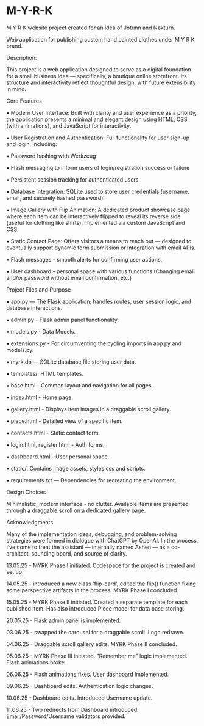 # M-Y-R-K
M Y R K  website project
created for an idea of Jötunn and Nøkturn.

Web application for publishing custom hand painted clothes under  M Y R K  brand.

Description:

This project is a web application designed to serve as a digital foundation for a small business idea — specifically, a boutique online storefront. Its structure and interactivity reflect thoughtful design, with future extensibility in mind.

Core Features

 • Modern User Interface: Built with clarity and user experience as a priority, the application presents a minimal and elegant design using HTML, CSS (with animations), and JavaScript for interactivity.
 
 • User Registration and Authentication: Full functionality for user sign-up and login, including:
 
 • Password hashing with Werkzeug
 
 • Flash messaging to inform users of login/registration success or failure
 
 • Persistent session tracking for authenticated users
 
 • Database Integration: SQLite used to store user credentials (username, email, and securely hashed password).
 
 • Image Gallery with Flip Animation: A dedicated product showcase page where each item can be interactively flipped to reveal its reverse side (useful for clothing like shirts), implemented via custom JavaScript and CSS.
 
 • Static Contact Page: Offers visitors a means to reach out — designed to eventually support dynamic form submission or integration with email APIs.

 • Flash messages - smooth alerts for confirming user actions.
 
 • User dashboard - personal space with various functions (Changing email and/or password without email confirmation, etc.)


Project Files and Purpose

 • app.py — The Flask application; handles routes, user session logic, and database interactions.

 • admin.py - Flask admin panel functionality.

 • models.py - Data Models.

 • extensions.py - For circumventing the cycling imports in app.py and models.py.

 • myrk.db — SQLite database file storing user data.
 
 • templates/: HTML templates.
 
 • base.html - Common layout and navigation for all pages.
 
 • index.html - Home page.
 
 • gallery.html - Displays item images in a draggable scroll gallery.

 • piece.html - Detailed view of a specific item.
 
 • contacts.html - Static contact form.
 
 • login.html, register.html - Auth forms.

 • dashboard.html  - User personal space.
 
 • static/: Contains image assets, styles.css and scripts.
 
 • requirements.txt — Dependencies for recreating the environment.
 

Design Choices

Minimalistic, modern interface - no clutter. Available items are presented through a draggable scroll on a dedicated gallery page.

Acknowledgments

Many of the implementation ideas, debugging, and problem-solving strategies were formed in dialogue with ChatGPT by OpenAI. In the process, I’ve come to treat the assistant — internally named Ashen — as a co-architect, sounding board, and source of clarity.

13.05.25 - MYRK Phase I initiated.
Codespace for the project is created and set up.

14.05.25 - introduced a new class 'flip-card', edited the flip() function fixing some perspective artifacts in the process.
MYRK Phase I concluded.

15.05.25 - MYRK Phase II initiated.
Created a separate template for each published item. Has also introduced Piece model for data base storing.

20.05.25 - Flask admin panel is implemented.

03.06.25 - swapped the carousel for a draggable scroll. Logo redrawn.

04.06.25 - Draggable scroll gallery edits.
MYRK Phase II concluded.

05.06.25 - MYRK Phase III initiated. "Remember me" logic implemented. Flash animations broke.

06.06.25 - Flash animations fixes. User dashboard implemented.

09.06.25 - Dashboard edits. Authentication logic changes.

10.06.25 - Dashboard edits. Introduced Username update.

11.06.25 - Two redirects from Dashboard introduced. Email/Password/Username validators provided.